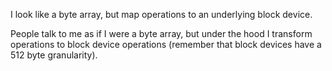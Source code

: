 I look like a byte array, but map operations to an underlying block device.

People talk to me as if I were a byte array, but under the hood I transform operations to block device operations (remember that block devices have a 512 byte granularity).